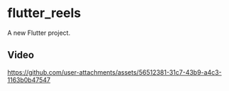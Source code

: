 # flutter_reels

A new Flutter project.


## Video

https://github.com/user-attachments/assets/56512381-31c7-43b9-a4c3-1163b0b47547



